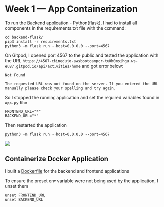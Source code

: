 # Week 1 — App Containerization

To run the Backend application - Python(flask), I had to install all components in the requirements.txt file with the command:

```
cd backend-flask/
pip3 install -r requirements.txt
python3 -m flask run --host=0.0.0.0 --port=4567
```
On Gitpod, I opened port 4567 to the public and tested the application with the URL `https://4567-chinedujo-awsbootcampcr-tu0h0msihgu.ws-eu87.gitpod.io/api/activities/home` and got error below:

```
Not Found

The requested URL was not found on the server. If you entered the URL manually please check your spelling and try again.
```

So I stopped the running application and set the required variables found in `app.py` file:

```
FRONTEND_URL="*"
BACKEND_URL="*"
```
Then restarted the application

```
python3 -m flask run --host=0.0.0.0 --port=4567
```
![](images/)

## Containerize Docker Application
I built a [Dockerfile](/backend-flask/Dockerfile) for the backend and frontend applications

To ensure the preset env variable were not being used by the application, I unset them

```
unset FRONTEND_URL
unset BACKEND_URL
```
